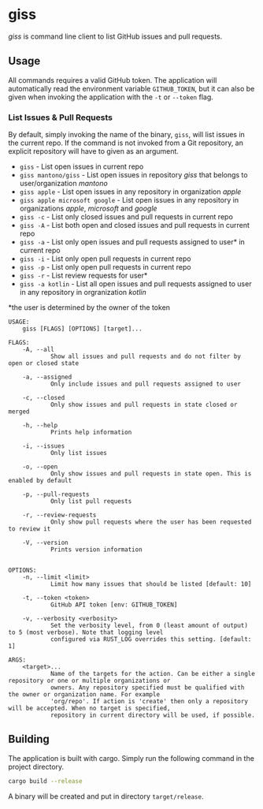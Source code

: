 # giss
*giss* is command line client to list GitHub issues and pull requests.

## Usage
All commands requires a valid GitHub token. The application will automatically read the environment variable
`GITHUB_TOKEN`, but it can also be given when invoking the application with the `-t` or `--token` flag.
### List Issues & Pull Requests
By default, simply invoking the name of the binary, `giss`, will list issues in the current repo. If the command is not
invoked from a Git repository, an explicit repository will have to given as an argument.

- `giss` - List open issues in current repo
- `giss mantono/giss` - List open issues in repository _giss_ that belongs to user/organization _mantono_
- `giss apple` - List open issues in any repository in organization _apple_
- `giss apple microsoft google` - List open issues in any repository in organizations _apple_, _microsoft_ and _google_
- `giss -c` - List only closed issues and pull requests in current repo
- `giss -A` - List both open and closed issues and pull requests in current repo
- `giss -a` - List only open issues and pull requests assigned to user\* in current repo
- `giss -i` - List only open pull requests in current repo
- `giss -p` - List only open pull requests in current repo
- `giss -r` - List review requests for user\*
- `giss -a kotlin` - List all open issues and pull requests assigned to user in any repository in orgranization _kotlin_

\*the user is determined by the owner of the token

```
USAGE:
    giss [FLAGS] [OPTIONS] [target]...

FLAGS:
    -A, --all
            Show all issues and pull requests and do not filter by open or closed state

    -a, --assigned
            Only include issues and pull requests assigned to user

    -c, --closed
            Only show issues and pull requests in state closed or merged

    -h, --help
            Prints help information

    -i, --issues
            Only list issues

    -o, --open
            Only show issues and pull requests in state open. This is enabled by default

    -p, --pull-requests
            Only list pull requests

    -r, --review-requests
            Only show pull requests where the user has been requested to review it

    -V, --version
            Prints version information


OPTIONS:
    -n, --limit <limit>
            Limit how many issues that should be listed [default: 10]

    -t, --token <token>
            GitHub API token [env: GITHUB_TOKEN]

    -v, --verbosity <verbosity>
            Set the verbosity level, from 0 (least amount of output) to 5 (most verbose). Note that logging level
            configured via RUST_LOG overrides this setting. [default: 1]

ARGS:
    <target>...
            Name of the targets for the action. Can be either a single repository or one or multiple organizations or
            owners. Any repository specified must be qualified with the owner or organization name. For example
            'org/repo'. If action is 'create' then only a repository will be accepted. When no target is specified,
            repository in current directory will be used, if possible.
```

## Building
The application is built with cargo. Simply run the following command in the project directory.
```bash
cargo build --release
```
A binary will be created and put in directory `target/release`.